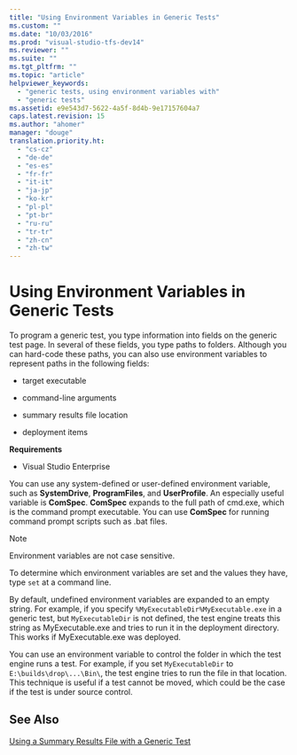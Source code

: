 ```yaml
---
title: "Using Environment Variables in Generic Tests"
ms.custom: ""
ms.date: "10/03/2016"
ms.prod: "visual-studio-tfs-dev14"
ms.reviewer: ""
ms.suite: ""
ms.tgt_pltfrm: ""
ms.topic: "article"
helpviewer_keywords: 
  - "generic tests, using environment variables with"
  - "generic tests"
ms.assetid: e9e543d7-5622-4a5f-8d4b-9e17157604a7
caps.latest.revision: 15
ms.author: "ahomer"
manager: "douge"
translation.priority.ht: 
  - "cs-cz"
  - "de-de"
  - "es-es"
  - "fr-fr"
  - "it-it"
  - "ja-jp"
  - "ko-kr"
  - "pl-pl"
  - "pt-br"
  - "ru-ru"
  - "tr-tr"
  - "zh-cn"
  - "zh-tw"
---
```

# Using Environment Variables in Generic Tests
To program a generic test, you type information into fields on the generic test page. In several of these fields, you type paths to folders. Although you can hard-code these paths, you can also use environment variables to represent paths in the following fields:  
  
-   target executable  
  
-   command-line arguments  
  
-   summary results file location  
  
-   deployment items  
  
 **Requirements**  
  
-   Visual Studio Enterprise  
  
 You can use any system-defined or user-defined environment variable, such as **SystemDrive**, **ProgramFiles**, and **UserProfile**. An especially useful variable is **ComSpec**. **ComSpec** expands to the full path of cmd.exe, which is the command prompt executable. You can use **ComSpec** for running command prompt scripts such as .bat files.  
  
> [!NOTE]
>  Environment variables are not case sensitive.  
  
 To determine which environment variables are set and the values they have, type `set` at a command line.  
  
 By default, undefined environment variables are expanded to an empty string. For example, if you specify `%MyExecutableDir%MyExecutable.exe` in a generic test, but `MyExecutableDir` is not defined, the test engine treats this string as MyExecutable.exe and tries to run it in the deployment directory. This works if MyExecutable.exe was deployed.  
  
 You can use an environment variable to control the folder in which the test engine runs a test. For example, if you set `MyExecutableDir` to `E:\builds\drop\...\Bin\`, the test engine tries to run the file in that location. This technique is useful if a test cannot be moved, which could be the case if the test is under source control.  
  
## See Also  
 [Using a Summary Results File with a Generic Test](../test/using-a-summary-results-file-with-a-generic-test.md)
